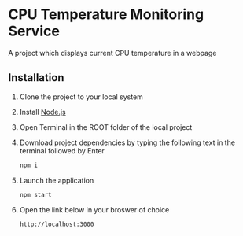 # CPU Temperature Monitoring Service

A project which displays current CPU temperature in a webpage

## Installation

1. Clone the project to your local system
   
2. Install [Node.js](https://nodejs.org/en/download/)
   
3. Open Terminal in the ROOT folder of the local project

4. Download project dependencies by typing the following text in the terminal followed by Enter
    ```bash
    npm i
    ```
5. Launch the application
    ```bash
    npm start
    ```
6. Open the link below in your broswer of choice
    ```bash
    http://localhost:3000
    ```